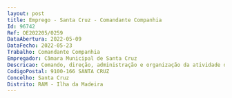 ```yaml
--- 
layout: post
title: Emprego - Santa Cruz - Comandante Companhia
Id: 96742
Ref: OE202205/0259
DataAbertura: 2022-05-09
DataFecho: 2022-05-23
Trabalho: Comandante Companhia
Empregador: Câmara Municipal de Santa Cruz
Descricao: Comando, direção, administração e organização da atividade do Corpo deBombeiros Sapadores de Santa Cruz, conforme descrito no artigo 11.º doRegulamento do Corpo de Bombeiros Sapadores de Santa Cruz, publicado no Diário da República, 2.ª série, n.º 61, de 29 de março de 2021.
CodigoPostal: 9100-166 SANTA CRUZ
Concelho: Santa Cruz
Distrito: RAM - Ilha da Madeira
--- 
```

